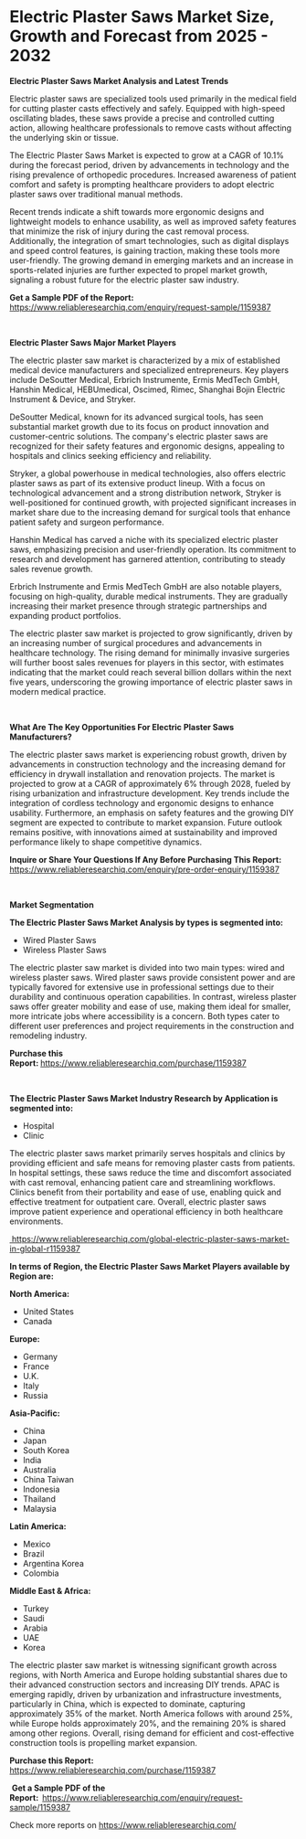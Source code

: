 <p><h1>Electric Plaster Saws Market Size, Growth and Forecast from 2025 - 2032</h1></p><p><strong>Electric Plaster Saws Market Analysis and Latest Trends</strong></p>
<p><p>Electric plaster saws are specialized tools used primarily in the medical field for cutting plaster casts effectively and safely. Equipped with high-speed oscillating blades, these saws provide a precise and controlled cutting action, allowing healthcare professionals to remove casts without affecting the underlying skin or tissue. </p><p>The Electric Plaster Saws Market is expected to grow at a CAGR of 10.1% during the forecast period, driven by advancements in technology and the rising prevalence of orthopedic procedures. Increased awareness of patient comfort and safety is prompting healthcare providers to adopt electric plaster saws over traditional manual methods. </p><p>Recent trends indicate a shift towards more ergonomic designs and lightweight models to enhance usability, as well as improved safety features that minimize the risk of injury during the cast removal process. Additionally, the integration of smart technologies, such as digital displays and speed control features, is gaining traction, making these tools more user-friendly. The growing demand in emerging markets and an increase in sports-related injuries are further expected to propel market growth, signaling a robust future for the electric plaster saw industry.</p></p>
<p><strong>Get a Sample PDF of the Report:&nbsp;</strong> <a href="https://www.reliableresearchiq.com/enquiry/request-sample/1159387?utm_campaign=2761&utm_medium=2&utm_source=Github&utm_content=ia&utm_term=22032025&utm_id=electric-plaster-saws">https://www.reliableresearchiq.com/enquiry/request-sample/1159387</a></p>
<p>&nbsp;</p>
<p><strong>Electric Plaster Saws Major Market Players</strong></p>
<p><p>The electric plaster saw market is characterized by a mix of established medical device manufacturers and specialized entrepreneurs. Key players include DeSoutter Medical, Erbrich Instrumente, Ermis MedTech GmbH, Hanshin Medical, HEBUmedical, Oscimed, Rimec, Shanghai Bojin Electric Instrument & Device, and Stryker. </p><p>DeSoutter Medical, known for its advanced surgical tools, has seen substantial market growth due to its focus on product innovation and customer-centric solutions. The company's electric plaster saws are recognized for their safety features and ergonomic designs, appealing to hospitals and clinics seeking efficiency and reliability.</p><p>Stryker, a global powerhouse in medical technologies, also offers electric plaster saws as part of its extensive product lineup. With a focus on technological advancement and a strong distribution network, Stryker is well-positioned for continued growth, with projected significant increases in market share due to the increasing demand for surgical tools that enhance patient safety and surgeon performance.</p><p>Hanshin Medical has carved a niche with its specialized electric plaster saws, emphasizing precision and user-friendly operation. Its commitment to research and development has garnered attention, contributing to steady sales revenue growth. </p><p>Erbrich Instrumente and Ermis MedTech GmbH are also notable players, focusing on high-quality, durable medical instruments. They are gradually increasing their market presence through strategic partnerships and expanding product portfolios.</p><p>The electric plaster saw market is projected to grow significantly, driven by an increasing number of surgical procedures and advancements in healthcare technology. The rising demand for minimally invasive surgeries will further boost sales revenues for players in this sector, with estimates indicating that the market could reach several billion dollars within the next five years, underscoring the growing importance of electric plaster saws in modern medical practice.</p></p>
<p>&nbsp;</p>
<p><strong>What Are The Key Opportunities For Electric Plaster Saws Manufacturers?</strong></p>
<p><p>The electric plaster saws market is experiencing robust growth, driven by advancements in construction technology and the increasing demand for efficiency in drywall installation and renovation projects. The market is projected to grow at a CAGR of approximately 6% through 2028, fueled by rising urbanization and infrastructure development. Key trends include the integration of cordless technology and ergonomic designs to enhance usability. Furthermore, an emphasis on safety features and the growing DIY segment are expected to contribute to market expansion. Future outlook remains positive, with innovations aimed at sustainability and improved performance likely to shape competitive dynamics.</p></p>
<p><strong>Inquire or Share Your Questions If Any Before Purchasing This Report:</strong> <a href="https://www.reliableresearchiq.com/enquiry/pre-order-enquiry/1159387?utm_campaign=2761&utm_medium=2&utm_source=Github&utm_content=ia&utm_term=22032025&utm_id=electric-plaster-saws">https://www.reliableresearchiq.com/enquiry/pre-order-enquiry/1159387</a></p>
<p>&nbsp;</p>
<p><strong>Market Segmentation</strong></p>
<p><strong>The Electric Plaster Saws Market Analysis by types is segmented into:</strong></p>
<p><ul><li>Wired Plaster Saws</li><li>Wireless Plaster Saws</li></ul></p>
<p><p>The electric plaster saw market is divided into two main types: wired and wireless plaster saws. Wired plaster saws provide consistent power and are typically favored for extensive use in professional settings due to their durability and continuous operation capabilities. In contrast, wireless plaster saws offer greater mobility and ease of use, making them ideal for smaller, more intricate jobs where accessibility is a concern. Both types cater to different user preferences and project requirements in the construction and remodeling industry.</p></p>
<p><strong>Purchase this Report:&nbsp;</strong><a href="https://www.reliableresearchiq.com/purchase/1159387?utm_campaign=2761&utm_medium=2&utm_source=Github&utm_content=ia&utm_term=22032025&utm_id=electric-plaster-saws">https://www.reliableresearchiq.com/purchase/1159387</a></p>
<p>&nbsp;</p>
<p><strong>The Electric Plaster Saws Market Industry Research by Application is segmented into:</strong></p>
<p><ul><li>Hospital</li><li>Clinic</li></ul></p>
<p><p>The electric plaster saws market primarily serves hospitals and clinics by providing efficient and safe means for removing plaster casts from patients. In hospital settings, these saws reduce the time and discomfort associated with cast removal, enhancing patient care and streamlining workflows. Clinics benefit from their portability and ease of use, enabling quick and effective treatment for outpatient care. Overall, electric plaster saws improve patient experience and operational efficiency in both healthcare environments.</p></p>
<p><a href="https://www.reliableresearchiq.com/global-electric-plaster-saws-market-in-global-r1159387?utm_campaign=2761&utm_medium=2&utm_source=Github&utm_content=ia&utm_term=22032025&utm_id=electric-plaster-saws">&nbsp;https://www.reliableresearchiq.com/global-electric-plaster-saws-market-in-global-r1159387</a></p>
<p><strong>In terms of Region, the Electric Plaster Saws Market Players available by Region are:</strong></p>
<p>
    <p> <strong> North America: </strong>
        <ul>
            <li>United States</li>
            <li>Canada</li>
        </ul>
        </p> 
    <p> <strong> Europe: </strong>
        <ul>
            <li>Germany</li>
            <li>France</li>
            <li>U.K.</li>
            <li>Italy</li>
            <li>Russia</li>
        </ul>
        </p> 
    <p> <strong> Asia-Pacific: </strong>
        <ul>
            <li>China</li>
            <li>Japan</li>
            <li>South Korea</li>
            <li>India</li>
            <li>Australia</li>
            <li>China Taiwan</li>
            <li>Indonesia</li>
            <li>Thailand</li>
            <li>Malaysia</li>
        </ul>
        </p> 
    <p> <strong> Latin America: </strong>
        <ul>
            <li>Mexico</li>
            <li>Brazil</li>
            <li>Argentina Korea</li>
            <li>Colombia</li>
        </ul>
        </p> 
    <p> <strong> Middle East & Africa: </strong>
        <ul>
            <li>Turkey</li>
            <li>Saudi</li>
            <li>Arabia</li>
            <li>UAE</li>
            <li>Korea</li>
        </ul>
    </p>
    </p>
<p><p>The electric plaster saw market is witnessing significant growth across regions, with North America and Europe holding substantial shares due to their advanced construction sectors and increasing DIY trends. APAC is emerging rapidly, driven by urbanization and infrastructure investments, particularly in China, which is expected to dominate, capturing approximately 35% of the market. North America follows with around 25%, while Europe holds approximately 20%, and the remaining 20% is shared among other regions. Overall, rising demand for efficient and cost-effective construction tools is propelling market expansion.</p></p>
<p><strong>Purchase this Report: </strong><a href="https://www.reliableresearchiq.com/purchase/1159387?utm_campaign=2761&utm_medium=2&utm_source=Github&utm_content=ia&utm_term=22032025&utm_id=electric-plaster-saws">https://www.reliableresearchiq.com/purchase/1159387</a></p>
<p>&nbsp;<strong>Get a Sample PDF of the Report:&nbsp;&nbsp;</strong><a href="https://www.reliableresearchiq.com/enquiry/request-sample/1159387?utm_campaign=2761&utm_medium=2&utm_source=Github&utm_content=ia&utm_term=22032025&utm_id=electric-plaster-saws">https://www.reliableresearchiq.com/enquiry/request-sample/1159387</a></p>
<p><strong></strong></p>
<p>Check more reports on <a href="https://www.reliableresearchiq.com/?utm_campaign=2761&utm_medium=2&utm_source=Github&utm_content=ia&utm_term=22032025&utm_id=electric-plaster-saws">https://www.reliableresearchiq.com/</a></p>
